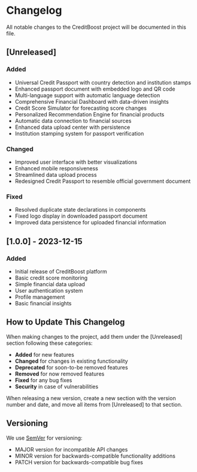 # Changelog

All notable changes to the CreditBoost project will be documented in this file.

## [Unreleased]

### Added
- Universal Credit Passport with country detection and institution stamps
- Enhanced passport document with embedded logo and QR code
- Multi-language support with automatic language detection
- Comprehensive Financial Dashboard with data-driven insights
- Credit Score Simulator for forecasting score changes
- Personalized Recommendation Engine for financial products
- Automatic data connection to financial sources
- Enhanced data upload center with persistence
- Institution stamping system for passport verification

### Changed
- Improved user interface with better visualizations
- Enhanced mobile responsiveness
- Streamlined data upload process
- Redesigned Credit Passport to resemble official government document

### Fixed
- Resolved duplicate state declarations in components
- Fixed logo display in downloaded passport document
- Improved data persistence for uploaded financial information

## [1.0.0] - 2023-12-15

### Added
- Initial release of CreditBoost platform
- Basic credit score monitoring
- Simple financial data upload
- User authentication system
- Profile management
- Basic financial insights

## How to Update This Changelog

When making changes to the project, add them under the [Unreleased] section following these categories:

- **Added** for new features
- **Changed** for changes in existing functionality
- **Deprecated** for soon-to-be removed features
- **Removed** for now removed features
- **Fixed** for any bug fixes
- **Security** in case of vulnerabilities

When releasing a new version, create a new section with the version number and date, and move all items from [Unreleased] to that section.

## Versioning

We use [SemVer](http://semver.org/) for versioning:
- MAJOR version for incompatible API changes
- MINOR version for backwards-compatible functionality additions
- PATCH version for backwards-compatible bug fixes